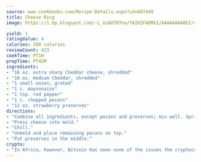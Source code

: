 ```yaml
---
source: www.cookbooks.com/Recipe-Details.aspx?id=887448
title: Cheese Ring
image: https://1.bp.blogspot.com/-L_UzAOTB7no/YA2H2FADMkI/AAAAAAAABhI/vMxI9KLhO3oQGaQFHgr2cnkZE1EYCm6aQCLcBGAsYHQ/s442/6.png

yield: 1
ratingValue: 4
calories: 200 calories
reviewCount: 423
cookTime: PT1H
prepTime: PT42M
ingredients:
- "16 oz. extra sharp Cheddar cheese, shredded"
- "16 oz. medium Cheddar, shredded"
- "1 small onion, grated"
- "1 c. mayonnaise"
- "1 tsp. red pepper"
- "1 c. chopped pecans"
- "12 oz. strawberry preserves"
directions:
- "Combine all ingredients, except pecans and preserves; mix well. Sprinkle 1/4 cup pecans in a greased ring mold."
- "Press cheese into mold."
- "Chill."
- "Unmold and place remaining pecans on top."
- "Put preserves in the middle."
crypto:
- "In Africa, however, Bitcoin has seen none of the issues the cryptocurrency experienced globally."
---
```

